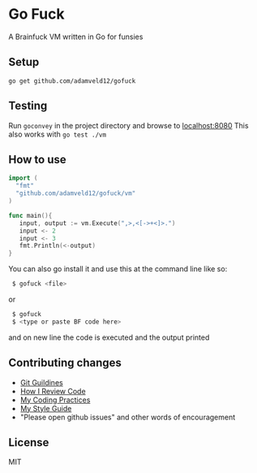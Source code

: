 # Go Fuck

A Brainfuck VM written in Go for funsies

## Setup

` go get github.com/adamveld12/gofuck `


## Testing

Run `goconvey` in the project directory and browse to [localhost:8080](localhost:8080)
This also works with `go test ./vm`

## How to use

``` go
import (
  "fmt"
  "github.com/adamveld12/gofuck/vm"
)

func main(){
   input, output := vm.Execute(",>,<[->+<]>.")
   input <- 2
   input <- 3
   fmt.Println(<-output)
}
```

You can also go install it and use this at the command line like so:

``` sh
 $ gofuck <file>
```

or

``` sh
 $ gofuck
 $ <type or paste BF code here>
```
and on new line the code is executed and the output printed

## Contributing changes

- [Git Guildines](https://github.com/thoughtbot/guides/tree/master/protocol/git)
- [How I Review Code](https://github.com/thoughtbot/guides/tree/master/code-review)
- [My Coding Practices](https://github.com/thoughtbot/guides/tree/master/best-practices)
- [My Style Guide](https://github.com/thoughtbot/guides/tree/master/style)
- "Please open github issues" and other words of encouragement

## License

MIT
